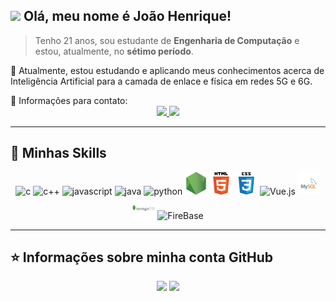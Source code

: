 <h2 style="display:flex;align-items:center">
    <span>
        <img width="40" src="https://img.icons8.com/external-kiranshastry-lineal-color-kiranshastry/512/external-developer-coding-kiranshastry-lineal-color-kiranshastry.png"/>
        <b>
            Olá, meu nome é João Henrique!
        </b>
    </span>
</h2>

> Tenho 21 anos, sou estudante de <strong>Engenharia de Computação</strong> e estou, atualmente, no <strong>sétimo período</strong>.

🔭 Atualmente, estou estudando e aplicando meus conhecimentos acerca de Inteligência Artificial para a camada de enlace e física em redes 5G e 6G. 

<div id="contatos">
    💬 Informações para contato:
    <div id="info" align="center">
        <a href="https://www.linkedin.com/in/joao-delfino/">
            <img src="https://img.shields.io/badge/-LINKEDIN-blue?style=flat-square&logo=Linkedin&logoColor=white"/>
        </a>
        <a href="mailto:joaohsdelfino@gmail.com">
            <img src="https://img.shields.io/badge/-EMAIL-red?style=flat-square&logo=Gmail&logoColor=white"/>
        </a>
    </div>
</div>

----

<h2> 🚀 Minhas Skills </h2>
<div id="skills" align="center">
    <img height="36" src="https://img.icons8.com/color/512/c-programming.png" alt="c"/>
    <img height="36" src="https://img.icons8.com/color/512/c-plus-plus-logo.png" alt="c++"/>
    <img height="36" src="https://img.icons8.com/color/512/javascript--v1.png" alt="javascript"/>
    <img height="36" src="https://img.icons8.com/color/512/java-coffee-cup-logo.png" alt="java"/>
    <img height="36" src="https://img.icons8.com/color/512/python.png" alt="python"/>
    <img height="36" src="https://raw.githubusercontent.com/github/explore/80688e429a7d4ef2fca1e82350fe8e3517d3494d/topics/nodejs/nodejs.png" alt="Nodejs"/>
    <img height="36" src="https://raw.githubusercontent.com/github/explore/80688e429a7d4ef2fca1e82350fe8e3517d3494d/topics/html/html.png" alt="HTML5"/>
    <img height="36" src="https://raw.githubusercontent.com/github/explore/80688e429a7d4ef2fca1e82350fe8e3517d3494d/topics/css/css.png" alt="CSS"/>
    <img height="36" src="https://img.icons8.com/color/512/vue-js.png" alt="Vue.js"/>
    <img height="36" src="https://raw.githubusercontent.com/github/explore/80688e429a7d4ef2fca1e82350fe8e3517d3494d/topics/mysql/mysql.png" alt="MySQL"/>
    <img height="36" src="https://raw.githubusercontent.com/github/explore/80688e429a7d4ef2fca1e82350fe8e3517d3494d/topics/mongodb/mongodb.png" alt="MongoDB"/>
    <img height="36" src="https://img.icons8.com/color/512/firebase.png" alt="FireBase"/>
</div>

---

<h2> ⭐ Informações sobre minha conta GitHub </h2>
<div id="github-stats" align="center">
    <img src="https://github-readme-stats-sigma-five.vercel.app/api?username=Joaohsd&show_icons=true&theme=tokyonight"/>
    <img src="https://github-readme-stats-sigma-five.vercel.app/api/top-langs/?username=Joaohsd&layout=compact&theme=tokyonight"/>
</div>

